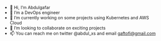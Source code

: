 - 👋 Hi, I’m Abdulgafar
- 👀 I’m a DevOps engineer
- 🌱 I’m currently working on some projects using Kubernetes and AWS Cloud
- 💞️ I’m looking to collaborate on exciting projects
- 📫 You can reach me on twitter @abdul_xs and email gaftofi@gmail.com

<!---
abdulxs/abdulxs is a ✨ special ✨ repository because its `README.md` (this file) appears on your GitHub profile.
You can click the Preview link to take a look at your changes.
--->
